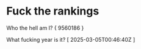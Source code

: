 # Fuck the rankings

Who the hell am I?
{ 9560186 }

What fucking year is it?
[ 2025-03-05T00:46:40Z ]
